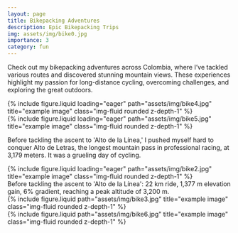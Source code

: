 ```yaml
---
layout: page
title: Bikepacking Adventures
description: Epic Bikepacking Trips
img: assets/img/bike0.jpg
importance: 3
category: fun
---
```


Check out my bikepacking adventures across Colombia, where I’ve tackled various routes and discovered stunning mountain views. These experiences highlight my passion for long-distance cycling, overcoming challenges, and exploring the great outdoors.

<div class="row">
    <div class="col-sm mt-3 mt-md-0">
        {% include figure.liquid loading="eager" path="assets/img/bike4.jpg" title="example image" class="img-fluid rounded z-depth-1" %}
    </div>
    <div class="col-sm mt-3 mt-md-0">
        {% include figure.liquid loading="eager" path="assets/img/bike5.jpg" title="example image" class="img-fluid rounded z-depth-1" %}
    </div>
</div>

Before tackling the ascent to 'Alto de la Línea,' I pushed myself hard to conquer Alto de Letras, the longest mountain pass in professional racing, at 3,179 meters. It was a grueling day of cycling.

<div class="row">
    <div class="col-sm mt-3 mt-md-0">
        {% include figure.liquid loading="eager" path="assets/img/bike2.jpg" title="example image" class="img-fluid rounded z-depth-1" %}
    </div>
</div>
<div class="caption">
    Before tackling the ascent to 'Alto de la Línea': 22 km ride, 1,377 m elevation gain, 6% gradient, reaching a peak altitude of 3,200 m.
</div>

<div class="row justify-content-sm-center">
    <div class="col-sm mt-3 mt-md-0">
        {% include figure.liquid path="assets/img/bike3.jpg" title="example image" class="img-fluid rounded z-depth-1" %}
    </div>
    <div class="col-sm mt-3 mt-md-0">
        {% include figure.liquid path="assets/img/bike6.jpg" title="example image" class="img-fluid rounded z-depth-1" %}
    </div>
</div>
